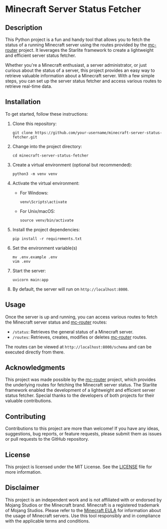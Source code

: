 # Minecraft Server Status Fetcher

## Description

This Python project is a fun and handy tool that allows you to fetch the status of a running Minecraft server using the routes provided by the [mc-router](https://github.com/itzg/mc-router) project. It leverages the Starlite framework to create a lightweight and efficient server status fetcher.

Whether you're a Minecraft enthusiast, a server administrator, or just curious about the status of a server, this project provides an easy way to retrieve valuable information about a Minecraft server. With a few simple steps, you can set up the server status fetcher and access various routes to retrieve real-time data.

## Installation

To get started, follow these instructions:

1. Clone this repository:

   ```
   git clone https://github.com/your-username/minecraft-server-status-fetcher.git
   ```

2. Change into the project directory:

   ```
   cd minecraft-server-status-fetcher
   ```

3. Create a virtual environment (optional but recommended):

   ```
   python3 -m venv venv
   ```

4. Activate the virtual environment:

   - For Windows:
     ```
     venv\Scripts\activate
     ```
   - For Unix/macOS:
     ```
     source venv/bin/activate
     ```

5. Install the project dependencies:

   ```
   pip install -r requirements.txt
   ```

6. Set the environment variable(s)

    ```
    mv .env.example .env
    vim .env
    ```

6. Start the server:

   ```
   uvicorn main:app
   ```

7. By default, the server will run on `http://localhost:8000`.

## Usage

Once the server is up and running, you can access various routes to fetch the Minecraft server status and [mc-router](https://github.com/itzg/mc-router) routes:

- `/status`: Retrieves the general status of a Minecraft server.
- `/routes`: Retrieves, creates, modifies or deletes [mc-router](https://github.com/itzg/mc-router) routes.

The routes can be viewed at `http://localhost:8000/schema` and can be executed directly from there.

## Acknowledgments

This project was made possible by the [mc-router](https://github.com/itzg/mc-router) project, which provides the underlying routes for fetching the Minecraft server status. The Starlite framework enabled the development of a lightweight and efficient server status fetcher. Special thanks to the developers of both projects for their valuable contributions.

## Contributing

Contributions to this project are more than welcome! If you have any ideas, suggestions, bug reports, or feature requests, please submit them as issues or pull requests to the GitHub repository.

## License

This project is licensed under the MIT License. See the [LICENSE](LICENSE) file for more information.

## Disclaimer

This project is an independent work and is not affiliated with or endorsed by Mojang Studios or the Minecraft brand. Minecraft is a registered trademark of Mojang Studios. Please refer to the [Minecraft EULA](https://account.mojang.com/documents/minecraft_eula) for information about the usage of Minecraft servers. Use this tool responsibly and in compliance with the applicable terms and conditions.